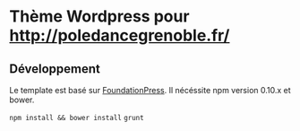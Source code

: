 # Thème Wordpress pour http://poledancegrenoble.fr/

## Développement

Le template est basé sur [FoundationPress](https://foundationpress.olefredrik.com/). Il nécéssite npm version 0.10.x et bower.

`npm install && bower install`
`grunt`
